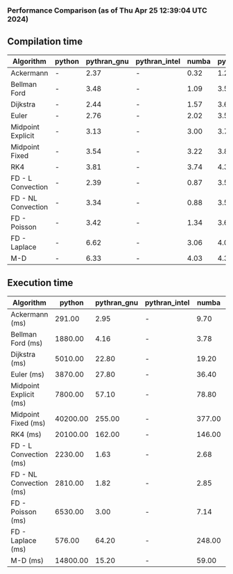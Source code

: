 ### Performance Comparison (as of Thu Apr 25 12:39:04 UTC 2024)
## Compilation time
Algorithm                 | python                    | pythran_gnu               | pythran_intel             | numba                     | pyccel_fortran_gnu        | pyccel_c_gnu              | pyccel_fortran_intel      | pyccel_c_intel           
------------------------- | ------------------------- | ------------------------- | ------------------------- | ------------------------- | ------------------------- | ------------------------- | ------------------------- | -------------------------
Ackermann                 | -                         | 2.37                      | -                         | 0.32                      | 1.27                      | 1.25                      | 1.34                      | 1.34                     
Bellman Ford              | -                         | 3.48                      | -                         | 1.09                      | 3.59                      | 3.84                      | 3.69                      | 4.36                     
Dijkstra                  | -                         | 2.44                      | -                         | 1.57                      | 3.61                      | 3.86                      | 3.79                      | 4.38                     
Euler                     | -                         | 2.76                      | -                         | 2.02                      | 3.54                      | 3.86                      | 3.70                      | 4.30                     
Midpoint Explicit         | -                         | 3.13                      | -                         | 3.00                      | 3.79                      | 4.09                      | 3.92                      | 4.47                     
Midpoint Fixed            | -                         | 3.54                      | -                         | 3.22                      | 3.87                      | 4.19                      | 4.02                      | 4.63                     
RK4                       | -                         | 3.81                      | -                         | 3.74                      | 4.31                      | 4.58                      | 4.39                      | 5.04                     
FD - L Convection         | -                         | 2.39                      | -                         | 0.87                      | 3.52                      | 3.83                      | 3.67                      | 4.29                     
FD - NL Convection        | -                         | 3.34                      | -                         | 0.88                      | 3.53                      | 3.86                      | 3.71                      | 4.26                     
FD - Poisson              | -                         | 3.42                      | -                         | 1.34                      | 3.63                      | 3.93                      | 4.19                      | 4.33                     
FD - Laplace              | -                         | 6.62                      | -                         | 3.06                      | 4.03                      | 4.30                      | 4.23                      | 4.81                     
M-D                       | -                         | 6.33                      | -                         | 4.03                      | 4.31                      | 4.45                      | 4.51                      | 5.24                     

## Execution time
Algorithm                 | python                    | pythran_gnu               | pythran_intel             | numba                     | pyccel_fortran_gnu        | pyccel_c_gnu              | pyccel_fortran_intel      | pyccel_c_intel           
------------------------- | ------------------------- | ------------------------- | ------------------------- | ------------------------- | ------------------------- | ------------------------- | ------------------------- | -------------------------
Ackermann (ms)            | 291.00                    | 2.95                      | -                         | 9.70                      | 1.54                      | 1.54                      | 9.15                      | 3.92                     
Bellman Ford (ms)         | 1880.00                   | 4.16                      | -                         | 3.78                      | 2.95                      | 5.96                      | 4.38                      | 18.70                    
Dijkstra (ms)             | 5010.00                   | 22.80                     | -                         | 19.20                     | 17.40                     | 30.40                     | 22.80                     | 22.60                    
Euler (ms)                | 3870.00                   | 27.80                     | -                         | 36.40                     | 14.20                     | 142.00                    | 13.80                     | 128.00                   
Midpoint Explicit (ms)    | 7800.00                   | 57.10                     | -                         | 78.80                     | 22.00                     | 280.00                    | 15.60                     | 252.00                   
Midpoint Fixed (ms)       | 40200.00                  | 255.00                    | -                         | 377.00                    | 74.80                     | 1400.00                   | 58.80                     | 1230.00                  
RK4 (ms)                  | 20100.00                  | 162.00                    | -                         | 146.00                    | 35.10                     | 488.00                    | 37.10                     | 403.00                   
FD - L Convection (ms)    | 2230.00                   | 1.63                      | -                         | 2.68                      | 1.45                      | 1.85                      | 1.31                      | 3.68                     
FD - NL Convection (ms)   | 2810.00                   | 1.82                      | -                         | 2.85                      | 1.64                      | 1.98                      | 1.38                      | 3.74                     
FD - Poisson (ms)         | 6530.00                   | 3.00                      | -                         | 7.14                      | 2.74                      | 3.76                      | 2.65                      | 7.60                     
FD - Laplace (ms)         | 576.00                    | 64.20                     | -                         | 248.00                    | 57.80                     | 255.00                    | 58.90                     | 326.00                   
M-D (ms)                  | 14800.00                  | 15.20                     | -                         | 59.00                     | 54.00                     | 59.20                     | 78.40                     | 62.40                    

